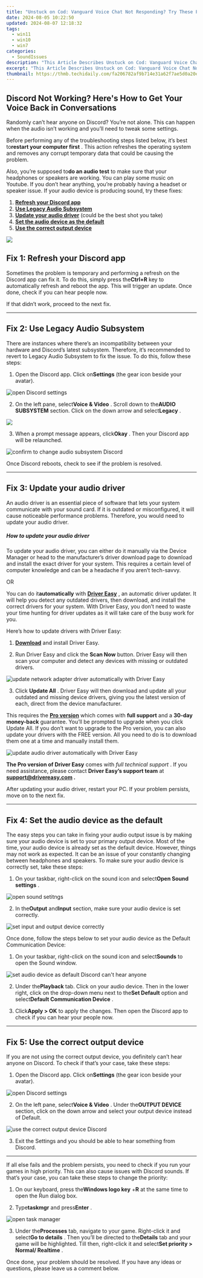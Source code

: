 ```yaml
---
title: "Unstuck on Cod: Vanguard Voice Chat Not Responding? Try These Fixes First"
date: 2024-08-05 10:22:50
updated: 2024-08-07 12:18:32
tags:
  - win11
  - win10
  - win7
categories:
  - SoundIssues
description: "This Article Describes Unstuck on Cod: Vanguard Voice Chat Not Responding? Try These Fixes First"
excerpt: "This Article Describes Unstuck on Cod: Vanguard Voice Chat Not Responding? Try These Fixes First"
thumbnail: https://thmb.techidaily.com/fa206782af9b714e31a62f7ae5d0a20ed9b7932652ed0826ec0104cd05df9774.jpg
---
```


## Discord Not Working? Here's How to Get Your Voice Back in Conversations

Randomly can’t hear anyone on Discord? You’re not alone. This can happen when the audio isn’t working and you’ll need to tweak some settings.

 Before performing any of the troubleshooting steps listed below, it’s best to**restart your computer first** . This action refreshes the operating system and removes any corrupt temporary data that could be causing the problem.

 Also, you’re supposed to**do an audio test** to make sure that your headphones or speakers are working. You can play some music on Youtube. If you don’t hear anything, you’re probably having a headset or speaker issue. If your audio device is producing sound, try these fixes:

1. **[Refresh your Discord app](https://tools.techidaily.com/drivereasy/download/)**
2. **[Use Legacy Audio Subsystem](https://tools.techidaily.com/drivereasy/download/)**
3. **[Update your audio driver](https://tools.techidaily.com/drivereasy/download/)**  (could be the best shot you take)
4. **[Set the audio device as the default](https://tools.techidaily.com/drivereasy/download/)**
5. **[Use the correct output device](https://tools.techidaily.com/drivereasy/download/)**

![](https://images.drivereasy.com/wp-content/uploads/2020/12/how-to-fix-cant-hear-anyone-on-Discord-1200x396.png)

## Fix 1: Refresh your Discord app

 Sometimes the problem is temporary and performing a refresh on the Discord app can fix it. To do this, simply press the**Ctrl+R** key to automatically refresh and reboot the app. This will trigger an update. Once done, check if you can hear people now.

If that didn’t work, proceed to the next fix.

---

## Fix 2: Use Legacy Audio Subsystem

 There are instances where there’s an incompatibility between your hardware and Discord’s latest subsystem. Therefore, it’s recommended to revert to Legacy Audio Subsystem to fix the issue. To do this, follow these steps:

 1) Open the Discord app. Click on**Settings** (the gear icon beside your avatar).  
  
![open Discord settings](https://images.drivereasy.com/wp-content/uploads/2020/12/Discord-settings.jpg)

 2) On the left pane, select**Voice & Video** . Scroll down to the**AUDIO SUBSYSTEM** section. Click on the down arrow and select**Legacy** .  
  
![](https://images.drivereasy.com/wp-content/uploads/2020/12/Discord-AUDIO-SUBSYSTEM-Legacy.jpg)

 3) When a prompt message appears, click**Okay** . Then your Discord app will be relaunched.

![confirm to change audio subsystem Discord](https://images.drivereasy.com/wp-content/uploads/2020/12/confirm-to-change-audio-subsystem.jpg)

Once Discord reboots, check to see if the problem is resolved.

---

## Fix 3: Update your audio driver

 An audio driver is an essential piece of software that lets your system communicate with your sound card. If it is outdated or misconfigured, it will cause noticeable performance problems. Therefore, you would need to update your audio driver.

##### How to update your audio driver

 To update your audio driver, you can either do it manually via the Device Manager or head to the manufacturer’s driver download page to download and install the exact driver for your system. This requires a certain level of computer knowledge and can be a headache if you aren’t tech-savvy.

OR

 You can do it**automatically** with **[Driver Easy](https://tools.techidaily.com/drivereasy/download/)**  , an automatic driver updater. It will help you detect any outdated drivers, then download, and install the correct drivers for your system. With Driver Easy, you don’t need to waste your time hunting for driver updates as it will take care of the busy work for you.

Here’s how to update drivers with Driver Easy:

 1) **[Download](https://tools.techidaily.com/drivereasy/download/)**  and install Driver Easy.

 2) Run Driver Easy and click the **Scan Now** button. Driver Easy will then scan your computer and detect any devices with missing or outdated drivers.

![update network adapter driver automatically with Driver Easy](https://images.drivereasy.com/wp-content/uploads/2020/11/Scan-now-1.jpg)

 3) Click **Update All** . Driver Easy will then download and update all your outdated and missing device drivers, giving you the latest version of each, direct from the device manufacturer.

 This requires the **[Pro version](https://tools.techidaily.com/drivereasy/download/)**  which comes with **full support**  and a **30-day money-back**  guarantee. You’ll be prompted to upgrade when you click Update All. If you don’t want to upgrade to the Pro version, you can also update your drivers with the FREE version. All you need to do is to download them one at a time and manually install them.

![update audio driver automatically with Driver Easy](https://images.drivereasy.com/wp-content/uploads/2020/12/update-audio-driver-automatically-with-Driver-Easy.png)

**The Pro version of Driver Easy** comes with _full technical support_ . If you need assistance, please contact **Driver Easy’s support team** at **[support@drivereasy.com](https://tools.techidaily.com/drivereasy/download/) .**

 After updating your audio driver, restart your PC. If your problem persists, move on to the next fix.

---

## Fix 4: Set the audio device as the default

 The easy steps you can take in fixing your audio output issue is by making sure your audio device is set to your primary output device. Most of the time, your audio device is already set as the default device. However, things may not work as expected. It can be an issue of your constantly changing between headphones and speakers. To make sure your audio device is correctly set, take these steps:

 1) On your taskbar, right-click on the sound icon and select**Open Sound settings** .  
  
![open sound setitngs](https://images.drivereasy.com/wp-content/uploads/2020/12/open-sound-settings.jpg)

 2) In the**Output** and**Input** section, make sure your audio device is set correctly.  
  
![set input and output device correctly](https://images.drivereasy.com/wp-content/uploads/2020/12/input-and-output-device.png)

 Once done, follow the steps below to set your audio device as the Default Communication Device:

 1) On your taskbar, right-click on the sound icon and select**Sounds** to open the Sound window.  
  
![set audio device as default Discord can't hear anyone](https://images.drivereasy.com/wp-content/uploads/2020/12/click-on-Sounds.png)

 2) Under the**Playback** tab. Click on your audio device. Then in the lower right, click on the drop-down menu next to the**Set Default** option and select**Default Communication Device** .

 3) Click**Apply > OK** to apply the changes. Then open the Discord app to check if you can hear your people now.

---

## Fix 5: Use the correct output device

 If you are not using the correct output device, you definitely can’t hear anyone on Discord. To check if that’s your case, take these steps:

 1) Open the Discord app. Click on**Settings** (the gear icon beside your avatar).  
  
![open Discord settings](https://images.drivereasy.com/wp-content/uploads/2020/12/Discord-settings-1.jpg)

 2) On the left pane, select**Voice & Video** . Under the**OUTPUT DEVICE** section, click on the down arrow and select your output device instead of Default.

![use the correct output device Discord](https://images.drivereasy.com/wp-content/uploads/2020/12/use-the-correct-output-device.png)

 3) Exit the Settings and you should be able to hear something from Discord.

---

 If all else fails and the problem persists, you need to check if you run your games in high priority. This can also cause issues with Discord sounds. If that’s your case, you can take these steps to change the priority:

 1) On our keyboard, press the**Windows logo key** +**R** at the same time to open the Run dialog box.

 2) Type**taskmgr** and press**Enter** .

![open task manager](https://images.drivereasy.com/wp-content/uploads/2020/10/open-task-manager.jpg)

 3) Under the**Processes** tab, navigate to your game. Right-click it and select**Go to details** . Then you’ll be directed to the**Details** tab and your game will be highlighted. Till then, right-click it and select**Set priority > Normal/ Realtime** .

 Once done, your problem should be resolved. If you have any ideas or questions, please leave us a comment below.

<ins class="adsbygoogle"
     style="display:block"
     data-ad-format="autorelaxed"
     data-ad-client="ca-pub-7571918770474297"
     data-ad-slot="1223367746"></ins>



<ins class="adsbygoogle"
     style="display:block"
     data-ad-client="ca-pub-7571918770474297"
     data-ad-slot="8358498916"
     data-ad-format="auto"
     data-full-width-responsive="true"></ins>
